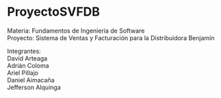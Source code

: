 # ProyectoSVFDB
Materia: Fundamentos de Ingeniería de Software  
Proyecto: Sistema de Ventas y Facturación para la Distribuidora Benjamín

Integrantes:  
David Arteaga  
Adrián Coloma  
Ariel Pillajo  
Daniel Aimacaña  
Jefferson Alquinga

